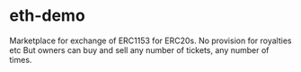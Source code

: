 # eth-demo
Marketplace for exchange of ERC1153 for ERC20s.
No provision for royalties etc
But owners can buy and sell any number of tickets, any number of times.

